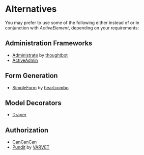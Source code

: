 # Alternatives

You may prefer to use some of the following either instead of or in conjunction with _ActiveElement_, depending on your requirements:

## Administration Frameworks

* [Administrate](https://github.com/thoughtbot/administrate) by [thoughtbot](https://thoughtbot.com)
* [ActiveAdmin](https://activeadmin.info)

## Form Generation

* [SimpleForm](https://github.com/heartcombo/simple_form) by [heartcombo](https://github.com/heartcombo)

## Model Decorators

* [Draper](https://github.com/drapergem/draper)

## Authorization

* [CanCanCan](https://github.com/CanCanCommunity/cancancan)
* [Pundit](https://github.com/varvet/pundit) by [VARVET](https://www.varvet.com)

